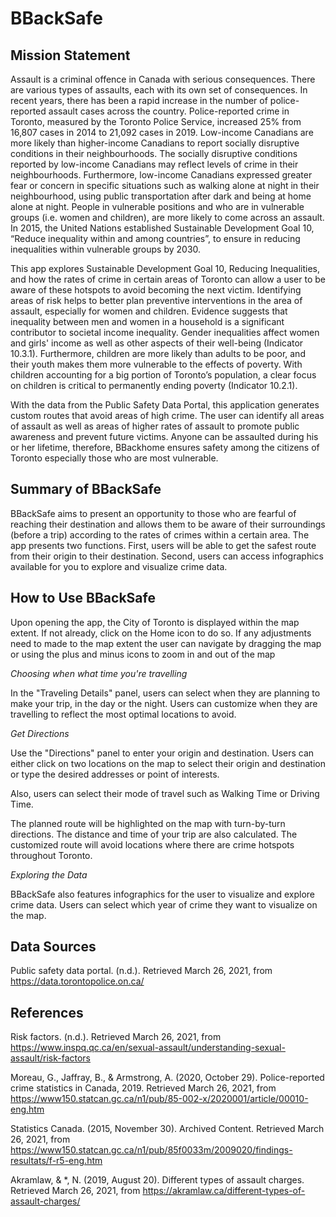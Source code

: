 # BBackSafe

## Mission Statement

Assault is a criminal offence in Canada with serious consequences. There are various types of assaults, each with its own set of consequences. In recent years, there has been a rapid increase in the number of police-reported assault cases across the country. Police-reported crime in Toronto, measured by the Toronto Police Service, increased 25% from 16,807 cases in 2014 to 21,092 cases in 2019. Low-income Canadians are more likely than higher-income Canadians to report socially disruptive conditions in their neighbourhoods. The socially disruptive conditions reported by low-income Canadians may reflect levels of crime in their neighbourhoods. Furthermore, low-income Canadians expressed greater fear or concern in specific situations such as walking alone at night in their neighbourhood, using public transportation after dark and being at home alone at night. People in vulnerable positions and who are in vulnerable groups (i.e. women and children), are more likely to come across an assault. In 2015, the United Nations established Sustainable Development Goal 10, “Reduce inequality within and among countries”, to ensure in reducing inequalities within vulnerable groups by 2030. 

This app explores Sustainable Development Goal 10, Reducing Inequalities, and how the rates of crime in certain areas of Toronto can allow a user to be aware of these hotspots to avoid becoming the next victim. Identifying areas of risk helps to better plan preventive interventions in the area of assault, especially for women and children. Evidence suggests that inequality between men and women in a household is a significant contributor to societal income inequality. Gender inequalities affect women and girls' income as well as other aspects of their well-being (Indicator 10.3.1). Furthermore, children are more likely than adults to be poor, and their youth makes them more vulnerable to the effects of poverty. With children accounting for a big portion of Toronto’s population, a clear focus on children is critical to permanently ending poverty (Indicator 10.2.1). 

With the data from the Public Safety Data Portal, this application generates custom routes that avoid areas of high crime. The user can identify all areas of assault as well as areas of higher rates of assault to promote public awareness and prevent future victims. Anyone can be assaulted during his or her lifetime, therefore, BBackhome ensures safety among the citizens of Toronto especially those who are most vulnerable. 

## Summary of BBackSafe

BBackSafe aims to present an opportunity to those who are fearful of reaching their destination and allows them to be aware of their surroundings (before a trip) according to the rates of crimes within a certain area. The app presents two functions. First, users will be able to get the safest route from their origin to their destination. Second, users can access infographics available for you to explore and visualize crime data.

## How to Use BBackSafe

Upon opening the app, the City of Toronto is displayed within the map extent. If not already, click on the Home icon to do so. If any adjustments need to made to the map extent the user can navigate by dragging the map or using the plus and minus icons to zoom in and out of the map

*Choosing when what time you're travelling*

In the "Traveling Details" panel, users can select when they are planning to make your trip, in the day or the night. Users can customize when they are travelling to reflect the most optimal locations to avoid.

*Get Directions*

Use the "Directions" panel to enter your origin and destination. Users can either click on two locations on the map to select their origin and destination or type the desired addresses or point of interests. 

Also, users can select their mode of travel such as Walking Time or Driving Time.

The planned route will be highlighted on the map with turn-by-turn directions. The distance and time of your trip are also calculated. The customized route will avoid locations where there are crime hotspots throughout Toronto.

*Exploring the Data*

BBackSafe also features infographics for the user to visualize and explore crime data. Users can select which year of crime they want to visualize on the map.

## Data Sources

Public safety data portal. (n.d.). Retrieved March 26, 2021, from https://data.torontopolice.on.ca/

## References

Risk factors. (n.d.). Retrieved March 26, 2021, from https://www.inspq.qc.ca/en/sexual-assault/understanding-sexual-assault/risk-factors

Moreau, G., Jaffray, B., &amp; Armstrong, A. (2020, October 29). Police-reported crime statistics in Canada, 2019. Retrieved March 26, 2021, from https://www150.statcan.gc.ca/n1/pub/85-002-x/2020001/article/00010-eng.htm

Statistics Canada. (2015, November 30). Archived Content. Retrieved March 26, 2021, from https://www150.statcan.gc.ca/n1/pub/85f0033m/2009020/findings-resultats/f-r5-eng.htm

Akramlaw, &amp; *, N. (2019, August 20). Different types of assault charges. Retrieved March 26, 2021, from https://akramlaw.ca/different-types-of-assault-charges/
